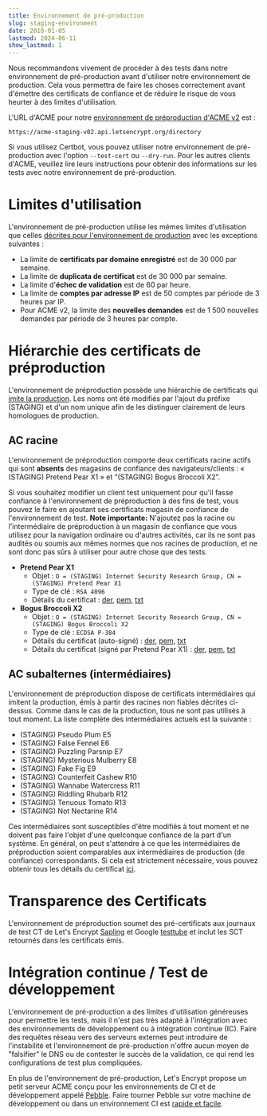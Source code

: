 ```yaml
---
title: Environnement de pré-production
slug: staging-environment
date: 2018-01-05
lastmod: 2024-06-11
show_lastmod: 1
---
```



Nous recommandons vivement de procéder à des tests dans notre environnement de pré-production avant d'utiliser notre environnement de production. Cela vous permettra de faire les choses correctement avant d'émettre des certificats de confiance et de réduire le risque de vous heurter à des limites d'utilisation.

L'URL d'ACME pour notre [environnement de préproduction d'ACME v2](https://community.letsencrypt.org/t/staging-endpoint-for-acme-v2/49605) est :

`https://acme-staging-v02.api.letsencrypt.org/directory`

Si vous utilisez Certbot, vous pouvez utiliser notre environnement de pré-production avec l'option `--test-cert` ou `--dry-run`. Pour les autres clients d'ACME, veuillez lire leurs instructions pour obtenir des informations sur les tests avec notre environnement de pré-production.

# Limites d'utilisation

L'environnement de pré-production utilise les mêmes limites d'utilisation que celles [décrites pour l'environnement de production](/docs/rate-limits) avec les exceptions suivantes :

* La limite de **certificats par domaine enregistré** est de 30 000 par semaine.
* La limite de **duplicata de certificat** est de 30 000 par semaine.
* La limite d'**échec de validation** est de 60 par heure.
* La limite de **comptes par adresse IP** est de 50 comptes par période de 3 heures par IP.
* Pour ACME v2, la limite des **nouvelles demandes** est de 1 500 nouvelles demandes par période de 3 heures par compte.

# Hiérarchie des certificats de préproduction

L'environnement de préproduction possède une hiérarchie de certificats qui [imite la production](/certificates). Les noms ont été modifiés par l'ajout du préfixe (STAGING) et d'un nom unique afin de les distinguer clairement de leurs homologues de production.

## AC racine

L'environnement de préproduction comporte deux certificats racine actifs qui sont **absents** des magasins de confiance des navigateurs/clients : « (STAGING) Pretend Pear X1 » et “(STAGING) Bogus Broccoli X2”.

Si vous souhaitez modifier un client test uniquement pour qu'il fasse confiance à l'environnement de préproduction à des fins de test, vous pouvez le faire en ajoutant ses certificats magasin de confiance de l'environnement de test. **Note importante:** N'ajoutez pas la racine ou l'intermédiaire de préproduction à un magasin de confiance que vous utilisez pour la navigation ordinaire ou d'autres activités, car ils ne sont pas audités ou soumis aux mêmes normes que nos racines de production, et ne sont donc pas sûrs à utiliser pour autre chose que des tests.

* **Pretend Pear X1**
  * Objet : `O = (STAGING) Internet Security Research Group, CN = (STAGING) Pretend Pear X1`
  * Type de clé : `RSA 4096`
  * Détails du certificat : [der](/certs/staging/letsencrypt-stg-root-x1.der), [pem](/certs/staging/letsencrypt-stg-root-x1.pem), [txt](/certs/staging/letsencrypt-stg-root-x1.txt)
* **Bogus Broccoli X2**
  * Objet : `O = (STAGING) Internet Security Research Group, CN = (STAGING) Bogus Broccoli X2`
  * Type de clé : `ECDSA P-384`
  * Détails du certificat (auto-signé) : [der](/certs/staging/letsencrypt-stg-root-x2.der), [pem](/certs/staging/letsencrypt-stg-root-x2.pem), [txt](/certs/staging/letsencrypt-stg-root-x2.txt)
  * Détails du certificat (signé par Pretend Pear X1) : [der](/certs/staging/letsencrypt-stg-root-x2-signed-by-x1.der), [pem](/certs/staging/letsencrypt-stg-root-x2-signed-by-x1.pem), [txt](/certs/staging/letsencrypt-stg-root-x2-signed-by-x1.txt)

## AC subalternes (intermédiaires)

L'environnement de préproduction dispose de certificats intermédiaires qui imitent la production, émis à partir des racines non fiables décrites ci-dessus. Comme dans le cas de la production, tous ne sont pas utilisés à tout moment. La liste complète des intermédiaires actuels est la suivante :

* (STAGING) Pseudo Plum E5
* (STAGING) False Fennel E6
* (STAGING) Puzzling Parsnip E7
* (STAGING) Mysterious Mulberry E8
* (STAGING) Fake Fig E9
* (STAGING) Counterfeit Cashew R10
* (STAGING) Wannabe Watercress R11
* (STAGING) Riddling Rhubarb R12
* (STAGING) Tenuous Tomato R13
* (STAGING) Not Nectarine R14

Ces intermédiaires sont susceptibles d'être modifiés à tout moment et ne doivent pas faire l'objet d'une quelconque confiance de la part d'un système. En général, on peut s'attendre à ce que les intermédiaires de préproduction soient comparables aux intermédiaires de production (de confiance) correspondants. Si cela est strictement nécessaire, vous pouvez obtenir tous les détails du certificat [ici](https://github.com/letsencrypt/website/blob/main/static/certs/staging).

# Transparence des Certificats

L'environnement de préproduction soumet des pré-certificats aux journaux de test CT de Let's Encrypt [Sapling](/docs/ct-logs) et Google [testtube](http://www.certificate-transparency.org/known-logs#TOC-Test-Logs) et inclut les SCT retournés dans les certificats émis.

# Intégration continue / Test de développement

L'environnement de pré-production a des limites d'utilisation généreuses pour permettre les tests, mais il n'est pas très adapté à l'intégration avec des environnements de développement ou à intégration continue (IC). Faire des requêtes réseau vers des serveurs externes peut introduire de l'instabilité et l'environnement de pré-production n'offre aucun moyen de "falsifier" le DNS ou de contester le succès de la validation, ce qui rend les configurations de test plus compliquées.

En plus de l'environnement de pré-production, Let's Encrypt propose un petit serveur ACME conçu pour les environnements de CI et de développement appelé [Pebble](https://github.com/letsencrypt/pebble). Faire tourner Pebble sur votre machine de développement ou dans un environnement CI est [rapide et facile](https://github.com/letsencrypt/pebble#docker).
